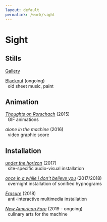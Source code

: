```yaml
---
layout: default
permalink: /work/sight
---
```

# Sight

## Stills

[Gallery](./sight/stills)

<!-- _tank_ (2015) -->

<!-- _eclipse_ (2015) -->

<!-- _keep me from going crazy_ (2018) -->

<!-- <d1>
  <div class="row">
    <div class="twoColumn">
    <a href="../../images/work/erasure/erasure_photo5.jpg">
      <img src="../../images/work/stills/keepMeFromGoingCrazy.png" alt="keep me from going crazy (2018)" width="100%" >
      <figcaption> "keep me from going crazy (2018)"</figcaption>
    </a>
    </div>
  </div>

</d1> -->

[Blackout](./sight/blackout) (ongoing) <br/>
&nbsp;&nbsp;old sheet music, paint

## Animation

[_Thoughts on Rorschach_](./sight/rorschach) (2015) <br/>
&nbsp;&nbsp;GIF animations

_alone in the machine_ (2016) <br/>
&nbsp;&nbsp;video graphic score

## Installation

[_under the horizon_](./sight/underthehorizon) (2017) <br/>
&nbsp;&nbsp;site-specific audio-visual installation

[_once in a while i don't believe you_](./sight/onceinawhile) (2017/2018) <br/>
&nbsp;&nbsp;overnight installation of sonified hypnograms

[_Erasure_](./sight/erasure) (2018) <br/>
&nbsp;&nbsp;anti-interactive multimedia installation

[_New American Fare_](./sight/newamericanfare) (2019 - ongoing) <br/>
&nbsp;&nbsp;culinary arts for the machine
